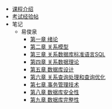 - [课程介绍](docs/课内笔记/大二下/数据库系统/README.md)
- [考试经验帖](docs/课内笔记/大二下/数据库系统/考试经验帖.md)
- 笔记
  - 易俊泉
    - [第一章 绪论](docs/课内笔记/大二下/数据库系统/笔记/易俊泉/第一章绪论.md)
    - [第二章 关系模型](docs/课内笔记/大二下/数据库系统/笔记/易俊泉/第二章关系模型.md) 
    - [第三章 关系数据库标准语言SQL](docs/课内笔记/大二下/数据库系统/笔记/易俊泉/第三章关系数据库标准语言SQL.md)
    - [第四章 关系数据理论](docs/课内笔记/大二下/数据库系统/笔记/易俊泉/第四章关系数据理论.md)
    - [第五章 数据库设计](docs/课内笔记/大二下/数据库系统/笔记/易俊泉/第五章数据库设计.md)
    - [第六章 关系查询处理和查询优化](docs/课内笔记/大二下/数据库系统/笔记/易俊泉/第六章关系查询处理和查询优化.md)
    - [第七章 事务管理技术](docs/课内笔记/大二下/数据库系统/笔记/易俊泉/第七章事务管理技术.md)
    - [第八章 数据库安全性](docs/课内笔记/大二下/数据库系统/笔记/易俊泉/第八章数据库安全性.md)
    - [第九章 数据库完整性](docs/课内笔记/大二下/数据库系统/笔记/易俊泉/第九章数据库完整性.md)

